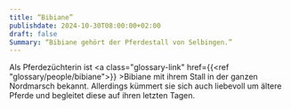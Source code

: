 ```yaml
---
title: “Bibiane”
publishdate: 2024-10-30T08:00:00+02:00
draft: false
Summary: “Bibiane gehört der Pferdestall von Selbingen.”
---
```

Als Pferdezüchterin ist <a class="glossary-link" href={{<ref "glossary/people/bibiane">}} >Bibiane</a> mit ihrem Stall in der ganzen Nordmarsch bekannt. Allerdings kümmert sie sich auch liebevoll um ältere Pferde und begleitet diese auf ihren letzten Tagen.
